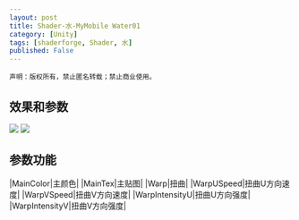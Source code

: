 ```yaml
---
layout: post
title: Shader-水-MyMobile Water01
category: [Unity]
tags: [shaderforge, Shader, 水]
published: False
---
```



`声明：版权所有，禁止匿名转载；禁止商业使用。`


## 效果和参数 ##

<left>
	<img src="/public/img/Shader-水01/1.png">
	<img src="/public/img/Shader-水01/2.png">
	</left>

	
## 参数功能 ##

|MainColor|主颜色|
|MainTex|主贴图|
|Warp|扭曲|
|WarpUSpeed|扭曲U方向速度|
|WarpVSpeed|扭曲V方向速度|
|WarpIntensityU|扭曲U方向强度|
|WarpIntensityV|扭曲V方向强度|
